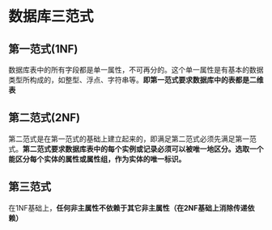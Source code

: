 # 数据库三范式

## 第一范式(1NF)

数据库表中的所有字段都是单一属性，不可再分的。这个单一属性是有基本的数据类型所构成的，如整型、浮点、字符串等。**即第一范式要求数据库中的表都是二维表**

## 第二范式(2NF)

第二范式是在第一范式的基础上建立起来的，即满足第二范式必须先满足第一范式。**第二范式要求数据库表中的每个实例或记录必须可以被唯一地区分。选取一个能区分每个实体的属性或属性组，作为实体的唯一标识。**

## 第三范式

在1NF基础上，**任何非主属性不依赖于其它非主属性（在2NF基础上消除传递依赖）**
